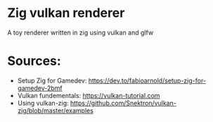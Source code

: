 # Zig vulkan renderer

A toy renderer written in zig using vulkan and glfw

# Sources:

* Setup Zig for Gamedev: https://dev.to/fabioarnold/setup-zig-for-gamedev-2bmf 
* Vulkan fundementals: https://vulkan-tutorial.com
* Using vulkan-zig: https://github.com/Snektron/vulkan-zig/blob/master/examples